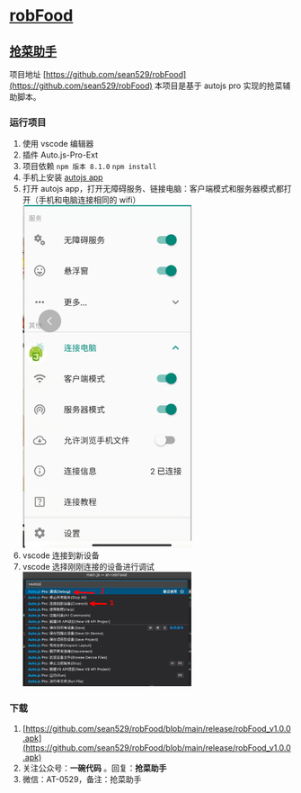 # [robFood](https://github.com/sean529/robFood)

## [抢菜助手](https://github.com/sean529/robFood)

项目地址 [https://github.com/sean529/robFood](https://github.com/sean529/robFood)
本项目是基于 autojs pro 实现的抢菜辅助脚本。

### 运行项目

1. 使用 vscode 编辑器
2. 插件 Auto.js-Pro-Ext
3. 项目依赖
   `npm 版本 8.1.0`
   `npm install`
4. 手机上安装 [autojs app](https://autojspro-apk-1252460104.cos.ap-guangzhou.myqcloud.com/autojspro8.0-latest.apk)
5. 打开 autojs app，打开无障碍服务、链接电脑：客户端模式和服务器模式都打开（手机和电脑连接相同的 wifi）
   <img src="./assets/autojs.png" width="300">
6. vscode 连接到新设备
7. vscode 选择刚刚连接的设备进行调试
   <img src="./assets/vscode-autojs.jpeg" width="300">

### 下载

1. [https://github.com/sean529/robFood/blob/main/release/robFood_v1.0.0.apk](https://github.com/sean529/robFood/blob/main/release/robFood_v1.0.0.apk)
2. 关注公众号：**一碗代码** 。回复：**抢菜助手**
3. 微信：AT-0529，备注：抢菜助手
